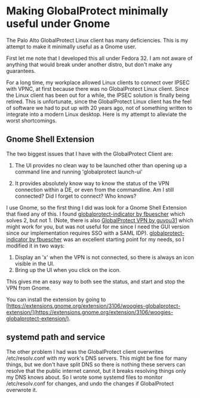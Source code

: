 # Making GlobalProtect minimally useful under Gnome

The Palo Alto GlobalProtect Linux client has many deficiencies. This is my attempt to make it minimally useful as a Gnome user.

First let me note that I developed this all under Fedora 32. I am not aware of anything that would break under another distro, but don't make any guarantees.

For a long time, my workplace allowed Linux clients to connect over IPSEC with VPNC, at first because there was no GlobalProtect Linux client. Since the Linux client has been out for a while, the IPSEC solution is finally being retired. This is unfortunate, since the GlobalProtect Linux client has the feel of software we had to put up with 20 years ago, not of something written to integrate into a modern Linux desktop. Here is my attempt to alleviate the worst shortcomings.

## Gnome Shell Extension

The two biggest issues that I have with the GlobalProtect Client are:

1. The UI provides no clean way to be launched other than opening up a command line and running 'globalprotect launch-ui'

2. It provides absolutely know way to know the status of the VPN connection within a DE, or even from the commandline. Am I still connected? Did I forget to connect? Who knows?

I use Gnome, so the first thing I did was look for a Gnome Shell Extension that fixed any of this. I found [globalprotect-indicator by fbuescher](https://extensions.gnome.org/extension/2407/globalprotect-indicator/) which solves 2, but not 1. (Note, there is also [GlobalProtect VPN by guyou31](https://extensions.gnome.org/extension/2796/globalprotect-vpn/) which might work for you, but was not useful for me since I need the GUI version since our implementation requires SSO with a SAML IDP). [globalprotect-indicator by fbuescher](https://extensions.gnome.org/extension/2407/globalprotect-indicator/) was an excellent starting point for my needs, so I modified it in two ways:

1. Display an 'x' when the VPN is not connected, so there is always an icon visible in the UI.
2. Bring up the UI when you click on the icon.

This gives me an easy way to both see the status, and start and stop the VPN from Gnome.

You can install the extension by going to [https://extensions.gnome.org/extension/3106/woogies-globalprotect-extension/](https://extensions.gnome.org/extension/3106/woogies-globalprotect-extension/).

## systemd path and service

The other problem I had was the GlobalProtect client overwrites /etc/resolv.conf with my work's DNS servers. This might be fine for many things, but we don't have split DNS so there is nothing these servers can resolve that the public internet cannot, but it breaks resolving things only my DNS knows about. So I wrote some systemd files to monitor /etc/resolv.conf for changes, and undo the changes if GlobalProtect overwrote it.
